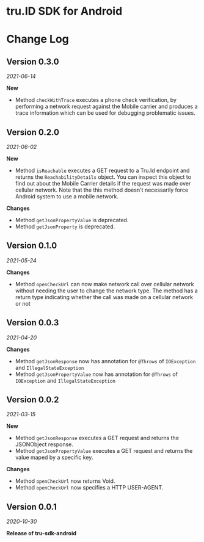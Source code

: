 
# tru.ID SDK for Android

Change Log
==========
## Version 0.3.0
_2021-06-14_

**New**
- Method `checkWithTrace` executes a phone check verification, by performing a network request against the Mobile carrier and produces a trace information which can be used for debugging problematic issues.

## Version 0.2.0
_2021-06-02_

**New**
- Method `isReachable` executes a GET request to a Tru.Id endpoint and returns the `ReachabilityDetails` object. You can inspect this object to find out about the Mobile Carrier details if the request was made over cellular network. Note that the this method doesn't necessarily force Android system to use a mobile network.

**Changes**
- Method `getJsonPropertyValue` is deprecated.
- Method `getJsonProperty` is deprecated.

## Version 0.1.0

_2021-05-24_

**Changes**
- Method `openCheckUrl` can now make network call over cellular network without needing the user to change the network type. The method has a return type indicating whether the call was made on a cellular network or not

## Version 0.0.3

_2021-04-20_

**Changes**
- Method `getJsonResponse` now has annotation for `@Throws` of `IOException` and `IllegalStateException`
- Method `getJsonPropertyValue` now has annotation for `@Throws` of `IOException` and `IllegalStateException`

## Version 0.0.2

_2021-03-15_

**New**
- Method `getJsonResponse` executes a GET request and returns the JSONObject response.
- Method `getJsonPropertyValue` executes a GET request and returns the value maped by a specific key.

**Changes**
- Method `openCheckUrl` now returns Void.
- Method `openCheckUrl` now specifies a HTTP USER-AGENT.


## Version 0.0.1

_2020-10-30_

**Release of tru-sdk-android**
